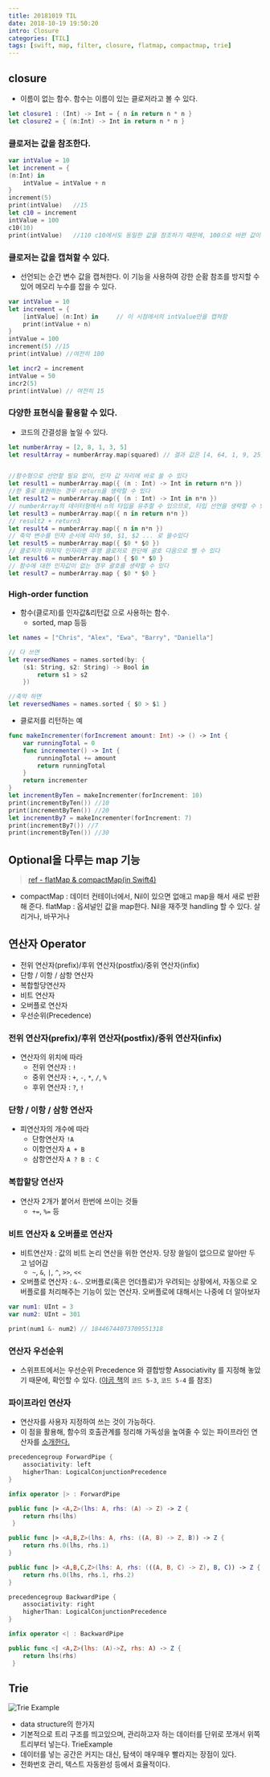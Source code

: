 ```yaml
---
title: 20181019 TIL
date: 2018-10-19 19:50:20
intro: Closure
categories: [TIL]
tags: [swift, map, filter, closure, flatmap, compactmap, trie]
---
```


## closure
- 이름이 없는 함수. 함수는 이름이 있는 클로저라고 볼 수 있다.
```swift
let closure1 : (Int) -> Int = { n in return n * n }
let closure2 = { (n:Int) -> Int in return n * n }
```

### 클로저는 값을 참조한다.
```swift
var intValue = 10
let increment = {
(n:Int) in
    intValue = intValue + n
}
increment(5)
print(intValue)   //15
let c10 = increment
intValue = 100
c10(10)
print(intValue)   //110 c10에서도 동일한 값을 참조하기 때문에, 100으로 바뀐 값이 반영됨
```

### 클로저는 값을 캡쳐할 수 있다.
- 선언되는 순간 변수 값을 캡쳐한다.
이 기능을 사용하여 강한 순홤 참조를 방지할 수 있어 메모리 누수를 잡을 수 있다.
```swift
var intValue = 10
let increment = {
    [intValue] (n:Int) in     // 이 시점에서의 intValue만을 캡쳐함
    print(intValue + n)
}
intValue = 100
increment(5) //15
print(intValue) //여전히 100

let incr2 = increment
intValue = 50
incr2(5)
print(intValue) // 여전히 15
```

### 다양한 표현식을 활용할 수 있다.
- 코드의 간결성을 높일 수 있다.
```swift
let numberArray = [2, 8, 1, 3, 5]
let resultArray = numberArray.map(squared) // 결과 값은 [4, 64, 1, 9, 25]


//함수형으로 선언할 필요 없이, 인자 값 자리에 바로 쓸 수 있다
let result1 = numberArray.map({ (n : Int) -> Int in return n*n })
//한 줄로 표현하는 경우 return을 생략할 수 있다
let result2 = numberArray.map({ (n : Int) -> Int in n*n })
// numberArray의 데이터형에서 n의 타입을 유추할 수 있으므로, 타입 선언을 생략할 수 있다
let result3 = numberArray.map({ n in return n*n })
// result2 + return3
let result4 = numberArray.map({ n in n*n })
// 축약 변수를 인자 순서에 따라 $0, $1, $2 ... 로 쓸수있다
let result5 = numberArray.map({ $0 * $0 })
// 클로저가 마지막 인자라면 후행 클로저로 판단해 괄호 다음으로 뺄 수 있다
let result6 = numberArray.map() { $0 * $0 }
// 함수에 대한 인자값이 없는 경우 괄호를 생략할 수 있다
let result7 = numberArray.map { $0 * $0 }
```

### High-order function
- 함수(클로저)를 인자값&리턴값 으로 사용하는 함수.
  - sorted, map 등등
```swift
let names = ["Chris", "Alex", "Ewa", "Barry", "Daniella"]

// 다 쓰면
let reversedNames = names.sorted(by: {
    (s1: String, s2: String) -> Bool in
        return s1 > s2
    })

//축약 하면
let reversedNames = names.sorted { $0 > $1 }
```

- 클로저를 리턴하는 예
```swift
func makeIncrementer(forIncrement amount: Int) -> () -> Int {
    var runningTotal = 0
    func incrementer() -> Int {
        runningTotal += amount
        return runningTotal
    }
    return incrementer
}
let incrementByTen = makeIncrementer(forIncrement: 10)
print(incrementByTen()) //10
print(incrementByTen()) //20
let incrementBy7 = makeIncrementer(forIncrement: 7)
print(incrementBy7()) //7
print(incrementByTen()) //30
```

## Optional을 다루는 map 기능
> [ref - flatMap & compactMap(in Swift4)](https://zeddios.tistory.com/448)
- compactMap : 데이터 컨테이너에서, Nil이 있으면 없애고 map을 해서 새로 반환해 준다.
flatMap : 옵셔널인 값을 map한다. Nil을 재주껏 handling 할 수 있다. 살리거나, 바꾸거나

## 연산자 Operator
- 전위 연산자(prefix)/후위 연산자(postfix)/중위 연산자(infix)
- 단항 / 이항 / 삼항 연산자
- 복합할당연산자
- 비트 연산자
- 오버플로 연산자
- 우선순위(Precedence)

### 전위 연산자(prefix)/후위 연산자(postfix)/중위 연산자(infix)
- 연산자의 위치에 따라
  - 전위 연산자 : `!`
  - 중위 연산자 : `+`, `-`, `*`, `/`, `%`
  - 후위 연산자 : `?`, `!`

### 단항 / 이항 / 삼항 연산자
- 피연산자의 개수에 따라
  - 단항연산자 `!A`
  - 이항연산자 `A + B`
  - 삼항연산자 `A ? B : C`

### 복합할당 연산자
- 연산자 2개가 붙어서 한번에 쓰이는 것들
  - `+=`, `%=` 등

### 비트 연산자 & 오버플로 연산자
- 비트연산자 : 값의 비트 논리 연산을 위한 연산자. 당장 쓸일이 없으므로 알아만 두고 넘어감
  - `~`, `&`, `|`, `^`, `>>`, `<<`
- 오버플로 연산자 : `&-`. 오버플로(혹은 언더플로)가 우려되는 상황에서, 자동으로 오버플로를 처리해주는 기능이 있는 연산자. 오버플로에 대해서는 나중에 더 알아보자
```swift
var num1: UInt = 3
var num2: UInt = 301

print(num1 &- num2) // 18446744073709551318
```

### 연산자 우선순위
- 스위프트에서는 우선순위 Precedence 와 결합방향 Associativity 를 지정해 놓았기 때문에, 확인할 수 있다. ([야곰 책](https://www.hanbit.co.kr/store/books/look.php?p_code=B2206901403)의 `코드 5-3`, `코드 5-4` 를 참조)

### 파이프라인 연산자
- 연산자를 사용자 지정하여 쓰는 것이 가능하다.
- 이 점을 활용해, 함수의 호출관계를 정리해 가독성을 높여줄 수 있는 파이프라인 연산자를 [소개한다.](https://blog.devgenius.io/forward-pipe-or-pipe-forward-in-swift-3a6da6f9c000)
```swift
precedencegroup ForwardPipe {
    associativity: left
    higherThan: LogicalConjunctionPrecedence
}

infix operator |> : ForwardPipe

public func |> <A,Z>(lhs: A, rhs: (A) -> Z) -> Z {
    return rhs(lhs)
 }

public func |> <A,B,Z>(lhs: A, rhs: ((A, B) -> Z, B)) -> Z {
    return rhs.0(lhs, rhs.1)
}

public func |> <A,B,C,Z>(lhs: A, rhs: (((A, B, C) -> Z), B, C)) -> Z {
    return rhs.0(lhs, rhs.1, rhs.2)
}

precedencegroup BackwardPipe {
    associativity: right
    higherThan: LogicalConjunctionPrecedence
}

infix operator <| : BackwardPipe

public func <| <A,Z>(lhs: (A)->Z, rhs: A) -> Z {
    return lhs(rhs)
 }
 ```

 ## Trie
 ![Trie Example](20181019-TIL/trieExample.jpg "trie example")
 - data structure의 한가지
- 기본적으로 트리 구조를 띄고있으며, 관리하고자 하는 데이터를 단위로 쪼개서 위쪽 트리부터 넣는다.
TrieExample
- 데이터를 넣는 공간은 커지는 대신, 탐색이 매우매우 빨라지는 장점이 있다.
- 전화번호 관리, 텍스트 자동완성 등에서 효율적이다.
